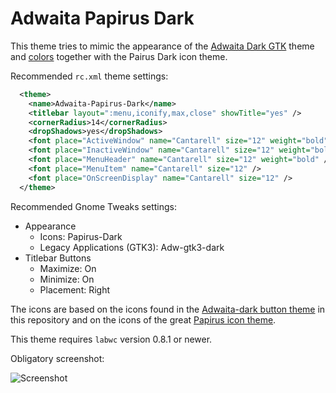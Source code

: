 # Adwaita Papirus Dark

This theme tries to mimic the appearance of the [Adwaita Dark GTK](https://gnome.pages.gitlab.gnome.org/libadwaita/) theme and [colors](https://gnome.pages.gitlab.gnome.org/libadwaita/doc/1.2/named-colors.html) together with the Pairus Dark icon theme.

Recommended `rc.xml` theme settings:

```xml
  <theme>
    <name>Adwaita-Papirus-Dark</name>
    <titlebar layout=":menu,iconify,max,close" showTitle="yes" />
    <cornerRadius>14</cornerRadius>
    <dropShadows>yes</dropShadows>
    <font place="ActiveWindow" name="Cantarell" size="12" weight="bold" />
    <font place="InactiveWindow" name="Cantarell" size="12" weight="bold" />
    <font place="MenuHeader" name="Cantarell" size="12" weight="bold" />
    <font place="MenuItem" name="Cantarell" size="12" />
    <font place="OnScreenDisplay" name="Cantarell" size="12" />
  </theme>
```

Recommended Gnome Tweaks settings:

- Appearance
  - Icons: Papirus-Dark
  - Legacy Applications (GTK3): Adw-gtk3-dark
- Titlebar Buttons
  - Maximize: On
  - Minimize: On
  - Placement: Right

The icons are based on the icons found in the [Adwaita-dark button theme](https://github.com/labwc/labwc-artwork/tree/main/button-themes/svg/Adwaita-dark) in this repository and on the icons of the great [Papirus icon theme](https://github.com/PapirusDevelopmentTeam/papirus-icon-theme).

This theme requires `labwc` version 0.8.1 or newer.

Obligatory screenshot:

![Screenshot](https://github.com/user-attachments/assets/8752fbb5-7ff7-4973-8f55-94cdbf6e331d)
